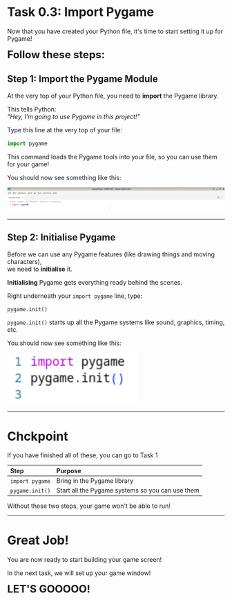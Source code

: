 # Task 0.3: Import Pygame
Now that you have created your Python file, it's time to start setting it up for Pygame!

<span style="font-size: 24px;">**Follow these steps:**</span>

## Step 1: Import the Pygame Module

At the very top of your Python file, you need to **import** the Pygame library.

This tells Python:  
*"Hey, I’m going to use Pygame in this project!"*

Type this line at the very top of your file:

```python
import pygame
```

This command loads the Pygame tools into your file, so you can use them for your game!

You should now see something like this:

<img src="../images/import_pygame/1.png" width="2000">


---

## Step 2: Initialise Pygame

Before we can use any Pygame features (like drawing things and moving characters),  
we need to **initialise** it.

**Initialising** Pygame gets everything ready behind the scenes.

Right underneath your `import pygame` line, type:

```python
pygame.init()
```

`pygame.init()` starts up all the Pygame systems like sound, graphics, timing, etc.

You should now see something like this:

![Pygame Init](../images/import_pygame/2.png)

---
# Chckpoint
If you have finished all of these, you can go to Task 1

| Step | Purpose |
|:-----|:--------|
| `import pygame` | Bring in the Pygame library |
| `pygame.init()` | Start all the Pygame systems so you can use them |

Without these two steps, your game won't be able to run!

---

# Great Job!

You are now ready to start building your game screen!

In the next task, we will set up your game window!

<span style="font-size: 24px;">**LET'S GOOOOO!**</span>